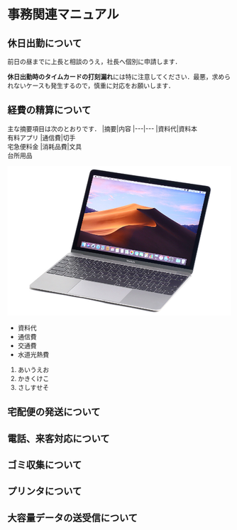 # 事務関連マニュアル
## 休日出勤について
前日の昼までに上長と相談のうえ，社長へ個別に申請します．

**休日出勤時のタイムカードの打刻漏れ**には特に注意してください．最悪，求められないケースも発生するので，慎重に対応をお願いします．

## 経費の精算について
主な摘要項目は次のとおりです．
|摘要|内容
|---|---
|資料代|資料本<br>有料アプリ
|通信費|切手<br>宅急便料金
|消耗品費|文具<br>台所用品

![切手代](img/macbookpro.jpg)


- 資料代
- 通信費
- 交通費
- 水道光熱費
1. あいうえお
2. かきくけこ
3. さしすせそ

## 宅配便の発送について
## 電話、来客対応について
## ゴミ収集について
## プリンタについて
## 大容量データの送受信について
